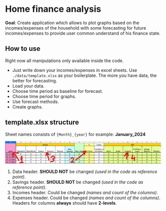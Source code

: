 # Home finance analysis

**Goal**: Create application which allows to plot graphs based on the incomes/expenses of the household with some forecasting for future incomes/expenses to provide user common understand of his finance state. 

## How to use

Right now all manipulations only available inside the code.  

- Just write down your incomes/expenses in excel sheets. Use `./data/template.xlsx` as your boilerplate. The more you have data, the better for forecasting.  
- Load your data.  
- Choose time period as baseline for forecast.  
- Choose time period for graphs.  
- Use forecast methods.  
- Create graphs.  

## template.xlsx structure

Sheet names consists of `{Month}_{year}` for example: **January_2024**

![template_structure](template_structure.png)

1. Data header. **SHOULD NOT** be changed *(used in the code as reference point)*.  
2. Savings header. **SHOULD NOT** be changed *(used in the code as reference point)*.  
3. Incomes header. Could be changed *(names and count of the columns)*.
4. Expenses header. Could be changed *(names and count of the columns)*.  
   Headers for columns **always** should have **2-levels**.
